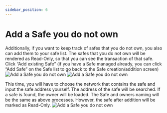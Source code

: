 ```yaml
---
sidebar_position: 6
---
```


# Add a Safe you do not own
Additionally, if you want to keep track of safes that you do not own, you also can add them to your safe list. The safes that you do not own will be rendered as Read-Only, so that you can see the transaction of that safe. Click “Add existing Safe” (if you have a Safe managed already, you can click “Add Safe” on the Safe list to go back to the Safe creation/addition screen)
![Add a Safe you do not own](/img/aurasafe/add_not_own_safe_1.png)
![Add a Safe you do not own](/img/aurasafe/add_not_own_safe_2.png)

This time, you will have to choose the network that contains the safe and input the safe address yourself. The address of the safe will be searched. If a safe is found, the owner will be loaded. The Safe and owners naming will be the same as above processes. However, the safe after addition will be marked as Read-Only.
![Add a Safe you do not own](/img/aurasafe/add_not_own_safe_3.png)

